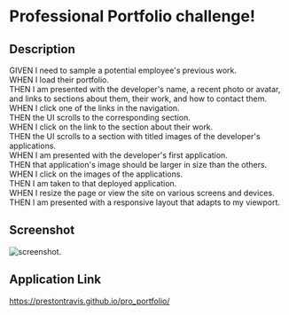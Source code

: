 # Professional Portfolio challenge!  

## Description
GIVEN I need to sample a potential employee's previous work.  
WHEN I load their portfolio.  
THEN I am presented with the developer's name, a recent photo or avatar, and links to sections about them, their work, and how to contact them.  
WHEN I click one of the links in the navigation.  
THEN the UI scrolls to the corresponding section.  
WHEN I click on the link to the section about their work.  
THEN the UI scrolls to a section with titled images of the developer's applications.  
WHEN I am presented with the developer's first application.  
THEN that application's image should be larger in size than the others.  
WHEN I click on the images of the applications.  
THEN I am taken to that deployed application.  
WHEN I resize the page or view the site on various screens and devices.  
THEN I am presented with a responsive layout that adapts to my viewport.  

## Screenshot  
![screenshot](https://user-images.githubusercontent.com/119766277/218347455-91fb0b1b-6211-433a-84b9-dce47cfbb0cb.png). 

## Application Link
https://prestontravis.github.io/pro_portfolio/  
